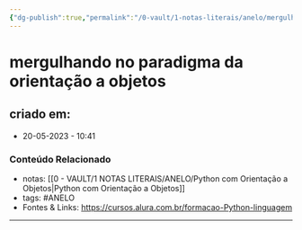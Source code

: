 ```yaml
---
{"dg-publish":true,"permalink":"/0-vault/1-notas-literais/anelo/mergulhando-no-paradigma-da-orientacao-a-objetos/","tags":["ANELO"],"dgHomeLink":true,"dgShowLocalGraph":true,"dgShowFileTree":true,"dgEnableSearch":true}
---
```


# mergulhando no paradigma da orientação a objetos

## criado em: 
-  20-05-2023 - 10:41

### Conteúdo Relacionado
- notas: [[0 - VAULT/1 NOTAS LITERAIS/ANELO/Python com Orientação a Objetos\|Python com Orientação a Objetos]]
- tags: #ANELO 
- Fontes & Links: https://cursos.alura.com.br/formacao-Python-linguagem

---

